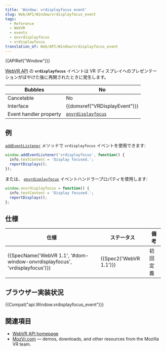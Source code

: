 ```yaml
---
title: 'Window: vrdisplayfocus event'
slug: Web/API/Window/vrdisplayfocus_event
tags:
  - Reference
  - WebVR
  - events
  - onvrdisplayfocus
  - vrdisplayfocus
translation_of: Web/API/Window/vrdisplayfocus_event
---
```

{{APIRef("Window")}}

[WebVR API](/ja/docs/Web/API/WebVR_API) の **`vrdisplayfocus`** イベントは VR ディスプレイへのプレゼンテーションがぼやけた後に再開されたときに発生します。

| Bubbles                | No                                                             |
| ---------------------- | -------------------------------------------------------------- |
| Cancelable             | No                                                             |
| Interface              | {{domxref("VRDisplayEvent")}}                       |
| Event handler property | [`onvrdisplayfocus`](/ja/docs/Web/API/Window/onvrdisplayfocus) |

## 例

[`addEventListener`](/ja/docs/Web/API/EventTarget/addEventListener) メソッドで `vrdisplayfocus` イベントを使用できます:

```js
window.addEventListener('vrdisplayfocus', function() {
  info.textContent = 'Display focused.';
  reportDisplays();
});
```

または、 [`onvrdisplayfocus`](/ja/docs/Web/API/Window/onvrdisplayfocus) イベントハンドラープロパティを使用します:

```js
window.onvrdisplayfocus = function() {
  info.textContent = 'Display focused.';
  reportDisplays();
};
```

## 仕様

| 仕様                                                                                                 | ステータス                   | 備考     |
| ---------------------------------------------------------------------------------------------------- | ---------------------------- | -------- |
| {{SpecName('WebVR 1.1', '#dom-window-onvrdisplayfocus', 'vrdisplayfocus')}} | {{Spec2('WebVR 1.1')}} | 初回定義 |

## ブラウザー実装状況

{{Compat("api.Window.vrdisplayfocus_event")}}

## 関連項目

- [WebVR API homepage](/ja/docs/Web/API/WebVR_API)
- [MozVr.com](http://mozvr.com/) — demos, downloads, and other resources from the Mozilla VR team.
